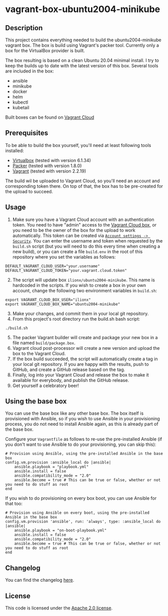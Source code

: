 # vagrant-box-ubuntu2004-minikube
## Description
This project contains everything needed to build the ubuntu2004-minikube vagrant box. The box is build using Vagrant's packer tool. Currently only a box for the VirtualBox provider is built.

The box resulting is based on a clean Ubuntu 20.04 minimal install. I try to keep the builds up to date with the latest version of this box. Several tools are included in the box:
* ansible
* minikube
* docker
* helm
* kubectl
* kubetail

Built boxes can be found on [Vagrant Cloud](https://app.vagrantup.com/ilionx/boxes/ubuntu2004-minikube)

## Prerequisites
To be able to build the box yourself, you'll need at least following tools installed:

* [Virtualbox](https://www.virtualbox.org/) (tested with version 6.1.34)
* [Packer](https://www.packer.io/) (tested with version 1.8.0)
* [Vagrant](https://www.vagrantup.com/) (tested with version 2.2.19)

The build wil be uploaded to Vagrant Cloud, so you'll need an account and corresponding token there. On top of that, the box has to be pre-created for the upload to succeed.

## Usage
1. Make sure you have a Vagrant Cloud account with an authentication token. You need to have "admin" access to the [Vagrant Cloud box](https://app.vagrantup.com/ilionx/boxes/ubuntu2004-minikube), or you need to be the owner of the box for the upload to work automatically. This token can be created via [`Account settings -> Security`](https://app.vagrantup.com/settings/security). You can enter the username and token when requested by the `build.sh` script (but you will need to do this every time when creating a new build), or you can create a file `build.env` in the root of this repository where you set the variables as follows:

```
DEFAULT_VAGRANT_CLOUD_USER="your.username"
DEFAULT_VAGRANT_CLOUD_TOKEN="your.vagrant.cloud.token"
```

2. The script will update box `ilionx/ubuntu2004-minikube`. This name is hardcoded in the scripts. If you wish to create a box in your own account, change the following two environment variables in `build.sh`:

```
export VAGRANT_CLOUD_BOX_USER="ilionx"
export VAGRANT_CLOUD_BOX_NAME="ubuntu2004-minikube"
```

3. Make your changes, and commit them in your local git repository.
4. From this project's root directory run the build.sh bash script:
```
./build.sh
```
5. The packer Vagrant builder will create and package your new box in a file named `build/package.box`.
6. Vagrant cloud post-processor will create a new version and upload the box to the Vagrant Cloud.
7. If the box build succeeded, the script will automatically create a tag in your local git repository. If you are happy with the results, push to GitHub, and create a GitHub release based on the tag.
8. Finally, log into your Vagrant Cloud and release the box to make it available for everybody, and publish the GitHub release.
9. Get yourself a celebratory beer!

## Using the base box
You can use the base box like any other base box. The box itself is provisioned with Ansible, so if you wish to use Ansible in your provisioning process, you do not need to install Ansible again, as this is already part of the base box.

Configure your `Vagrantfile` as follows to re-use the pre-installed Ansible (if you don't want to use Ansible to do your provisioning, you can skip this):

```
# Provision using Ansible, using the pre-installed Ansible in the base box
config.vm.provision :ansible_local do |ansible|
    ansible.playbook = "playbook.yml"
    ansible.install = false
    ansible.compatibility_mode = "2.0"
    ansible.become = true # This can be true or false, whether or not you need to do stuff as root
end
```

If you wish to do provisioning on every box boot, you can use Ansible for that too:

```
# Provision using Ansible on every boot, using the pre-installed Ansible in the base box
config.vm.provision 'ansible', run: 'always', type: :ansible_local do |ansible|
    ansible.playbook = "on-boot-playbook.yml"
    ansible.install = false
    ansible.compatibility_mode = "2.0"
    ansible.become = true # This can be true or false, whether or not you need to do stuff as root
end
```

## Changelog
You can find the changelog [here](CHANGELOG.md).

## License
This code is licensed under the [Apache 2.0 license](LICENSE).